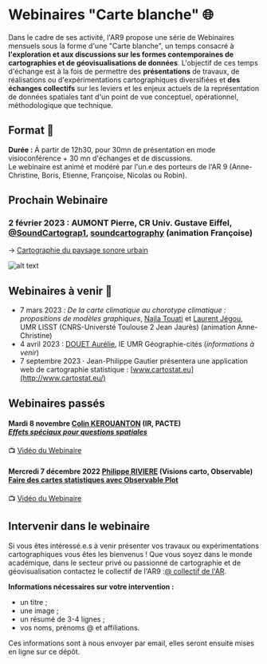 # Webinaires "Carte blanche" :globe_with_meridians:

Dans le cadre de ses activité, l'AR9 propose une série de Webinaires mensuels sous la forme d'une "Carte blanche", un temps consacré à **l'exploration et aux discussions sur les formes contemporaines de cartographies et de géovisualisations de données**. L'objectif de ces temps d'échange est à la fois de permettre des **présentations** de travaux, de réalisations ou d'expérimentations cartographiques diversifiées et **des échanges collectifs** sur les leviers et les enjeux actuels de la représentation de données spatiales tant d'un point de vue conceptuel, opérationnel, méthodologique que technique.

## Format :information_desk_person:

**Durée :**
Á partir de 12h30, pour 30mn de présentation en mode visioconférence + 30 mn d'échanges et de discussions. </br>
Le webinaire est animé et modéré par l'un.e des porteurs de l'AR 9 (Anne-Christine, Boris, Etienne, Françoise, Nicolas ou Robin).

## Prochain Webinaire 

### 2 février 2023 : AUMONT Pierre, CR Univ. Gustave Eiffel, [@SoundCartograp1](https://twitter.com/SoundCartograp1), [soundcartography](https://soundcartography.wordpress.com/) (animation Françoise) </br>	
&rarr; [Cartographie du paysage sonore urbain](https://github.com/magisAR9/webinaires/blob/main/cartogeoviz3-aumond.md)

![alt text](https://raw.githubusercontent.com/magisAR9/webinaires/main/affiche_webinaire_aumond.png)

## Webinaires à venir :calendar:

* 7 mars 2023 : *De la carte climatique au chorotype climatique : propositions de modèles graphiques*, [Najla Touati](https://lisst.univ-tlse2.fr/accueil/hn-accompagnement-de-la-recherche/najla-touati#/) et [Laurent Jégou](https://ljegou.github.io/), UMR LISST (CNRS-Universté Toulouse 2 Jean Jaurès) (animation Anne-Christine)
* 4 avril 2023 : [DOUET Aurélie](https://twitter.com/CartoDouet/), IE UMR Géographie-cités (_informations à venir_)
* 7 septembre 2023 · Jean-Philippe Gautier présentera une application web de cartographie statistique : [www.cartostat.eu](http://www.cartostat.eu/)

## Webinaires passés 

#### Mardi 8 novembre [Colin KEROUANTON](https://colinkerouanton.netlify.app/) (IR, PACTE) </br> [_Effets spéciaux pour questions spatiales_](https://github.com/magisAR9/webinaires/blob/main/cartogeoviz1-kerouanton.md)

📺 [Vidéo du Webinaire](https://pewflix.com/w/2zEZTPx5BGJafRNCR4Pu3Z)

#### Mercredi 7 décembre 2022 [Philippe RIVIERE](https://observablehq.com/@fil) (Visions carto, Observable)<br/>[Faire des cartes statistiques avec Observable Plot](https://github.com/magisAR9/webinaires/blob/main/cartogeoviz2-riviere.md)

📺 [Vidéo du Webinaire](https://pewflix.com/w/nppUsvZNn6Y3mE5XwmK7gT) </br>

## Intervenir dans le webinaire
Si vous êtes intéressé.e.s à venir présenter vos travaux ou expérimentations cartographiques vous êtes les bienvenus ! Que vous soyez dans le monde académique, dans le secteur privé ou passionné de cartographie et de géovisualisation contactez le collectif de l'AR9 :[@ collectif de l'AR](mailto:robin.cura@parisgeo.cnrs.fr,francoise.bahoken@univ-eiffel.fr,anne-christine.bronner@misha.fr,etienne.come@univ-eiffel.fr,boris.mericskay@univ-rennes2.fr,nicolas.lambert@cnrs.fr).

**Informations nécessaires sur votre intervention :** </br>
- un titre ;
- une image ;
- un résumé de 3-4 lignes ;
- vos noms, prénoms @ et affiliations.

Ces informations sont à nous envoyer par email, elles seront ensuite mises en ligne sur ce dépôt. 

